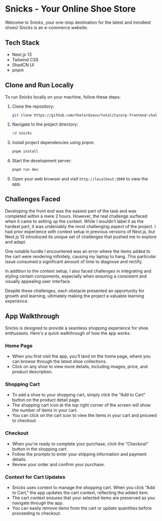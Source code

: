 # Snicks - Your Online Shoe Store

Welcome to Snicks, your one-stop destination for the latest and trendiest shoes! Snicks is an e-commerce website.

## Tech Stack

- Next.js 13
- Tailwind CSS
- ShadCN UI
- pnpm

## Clone and Run Locally

To run Snicks locally on your machine, follow these steps:

1. Clone the repository:

   ```bash
   git clone https://github.com/thelordzeus/totalitycorp-frontend-challenge
   ```

2. Navigate to the project directory:

   ```bash
   cd snicks
   ```

3. Install project dependencies using pnpm:

   ```bash
   pnpm install
   ```

4. Start the development server:

   ```bash
   pnpm run dev
   ```

5. Open your web browser and visit `http://localhost:3000` to view the app.

## Challenges Faced

Developing the front end was the easiest part of the task and was completed within a mere 2 hours. However, the real challenge surfaced when it came to setting up the context. While I wouldn't label it as the hardest part, it was undeniably the most challenging aspect of the project. I had prior experience with context setup in previous versions of Next.js, but Next.js 13 introduced its unique set of challenges that pushed me to explore and adapt.

One notable hurdle I encountered was an error where the items added to the cart were rendering infinitely, causing my laptop to hang. This particular issue consumed a significant amount of time to diagnose and rectify.

In addition to the context setup, I also faced challenges in integrating and styling certain components, especially when ensuring a consistent and visually appealing user interface.

Despite these challenges, each obstacle presented an opportunity for growth and learning, ultimately making the project a valuable learning experience.

## App Walkthrough

Snicks is designed to provide a seamless shopping experience for shoe enthusiasts. Here's a quick walkthrough of how the app works:

### Home Page

- When you first visit the app, you'll land on the home page, where you can browse through the latest shoe collections.
- Click on any shoe to view more details, including images, price, and product description.

### Shopping Cart

- To add a shoe to your shopping cart, simply click the "Add to Cart" button on the product detail page.
- The shopping cart icon at the top right corner of the screen will show the number of items in your cart.
- You can click on the cart icon to view the items in your cart and proceed to checkout.

### Checkout

- When you're ready to complete your purchase, click the "Checkout" button in the shopping cart.
- Follow the prompts to enter your shipping information and payment details.
- Review your order and confirm your purchase.

### Context for Cart Updates

- Snicks uses context to manage the shopping cart. When you click "Add to Cart," the app updates the cart context, reflecting the added item.
- The cart context ensures that your selected items are preserved as you navigate through the app.
- You can easily remove items from the cart or update quantities before proceeding to checkout.
